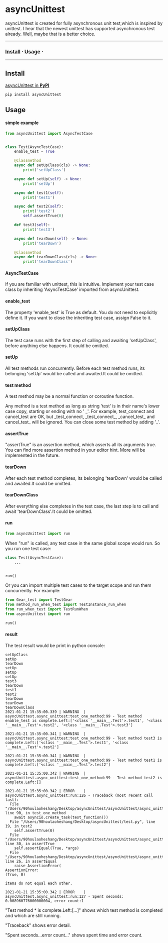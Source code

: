 # asyncUnittest

asyncUnittest is created for fully asynchronous unit test,which is inspired by unittest. I hear that the newest unittest
has supported asynchronous test already. Well, maybe that is a better choice.

---

### [Install](#Install) · [Usage](#Usage) ·

---

## Install

[asyncUnittest in **PyPI**](https://pypi.org/project/asyncUnittest/)

```shell
pip install asyncUnittest
```

## Usage

#### simple example

```python
from asyncUnittest import AsyncTestCase


class Test(AsyncTestCase):
    enable_test = True

    @classmethod
    async def setUpClass(cls) -> None:
        print('setUpClass')

    async def setUp(self) -> None:
        print('setUp')

    async def test1(self):
        print('test1')

    async def test2(self):
        print('test2')
        self.assertTrue(0)

    def test3(self):
        print('test3')

    async def tearDown(self) -> None:
        print('tearDown')

    @classmethod
    async def tearDownClass(cls) -> None:
        print('tearDownClass')
```

#### AsyncTestCase

If you are familiar with unittest, this is intuitive. Implement your test case class by inheriting 'AsyncTestCase'
imported from asyncUnittest.

#### enable_test

The property 'enable_test' is True as default. You do not need to explicitly define it. If you want to close the
inheriting test case, assign False to it.

#### setUpClass

The test case runs with the first step of calling and awaiting 'setUpClass', before anything else happens. It could be
omitted.

#### setUp

All test methods run concurrently. Before each test method runs, its belonging 'setUp' would be called and awaited.It
could be omitted.

#### test method

A test method may be a normal function or coroutine function.

Any method is a test method as long as string 'test' is in their name's lower case copy, starting or ending with no '
\_'. For example, test_connect and cancel_test are OK, but \_test_connect, \_test_connect_, \_cancel_test_ and
cancel_test_
will be ignored. You can close some test method by adding '_'.

#### assertTrue

"assertTrue" is an assertion method, which asserts all its arguments true. You can find more assertion method in your
editor hint. More will be implemented in the future.

#### tearDown

After each test method completes, its belonging 'tearDown' would be called and awaited.It could be omitted.

#### tearDownClass

After everything else completes in the test case, the last step is to call and await 'tearDownClass'.It could be
omitted.

#### run

```python
from asyncUnittest import run
```

When "run" is called, any test case in the same global scope would run. So you run one test case:

```python
class Test(AsyncTestCase):
    ...


run()
```

Or you can import multiple test cases to the target scope and run them concurrently. For example:

```python
from Gear_test import TestGear
from method_run_when_test import TestInstance_run_when
from run_when_test import TestRunWhen
from asyncUnittest import run

run()
```

#### result

The test result would be print in python console:

```shell
setUpClass
setUp
tearDown
setUp
setUp
setUp
test3
tearDown
test1
test2
tearDown
tearDown
tearDownClass
2021-01-21 15:35:00.339 | WARNING  | asyncUnittest.async_unittest:test_one_method:99 - Test method enable_test is complete.Left:['<class '__main__.Test'>.test1', '<class '__main__.Test'>.test2', '<class '__main__.Test'>.test3']

2021-01-21 15:35:00.341 | WARNING  | asyncUnittest.async_unittest:test_one_method:99 - Test method test3 is complete.Left:['<class '__main__.Test'>.test1', '<class '__main__.Test'>.test2']

2021-01-21 15:35:00.341 | WARNING  | asyncUnittest.async_unittest:test_one_method:99 - Test method test1 is complete.Left:['<class '__main__.Test'>.test2']

2021-01-21 15:35:00.342 | WARNING  | asyncUnittest.async_unittest:test_one_method:99 - Test method test2 is complete.Left:[]

2021-01-21 15:35:00.342 | ERROR    | asyncUnittest.async_unittest:run:126 - Traceback (most recent call last):
  File "/Users/90houlaoheshang/Desktop/asyncUnittest/asyncUnittest/async_unittest.py", line 90, in test_one_method
    await asyncio.create_task(test_function())
  File "/Users/90houlaoheshang/Desktop/asyncUnittest/test.py", line 19, in test2
    self.assertTrue(0)
  File "/Users/90houlaoheshang/Desktop/asyncUnittest/asyncUnittest/async_unittest.py", line 30, in assertTrue
    self.assertEqual(True, *args)
  File "/Users/90houlaoheshang/Desktop/asyncUnittest/asyncUnittest/async_unittest.py", line 26, in assertEqual
    raise AssertionError(
AssertionError: 
(True, 0)

items do not equal each other.

2021-01-21 15:35:00.342 | ERROR    | asyncUnittest.async_unittest:run:127 - Spent seconds: 0.008960776000000004, error count:1
```

"Test method * is complete.Left:[...]" shows which test method is completed and which are still running.

"Traceback" shows error detail.

"Spent seconds...error count..." shows spent time and error count.